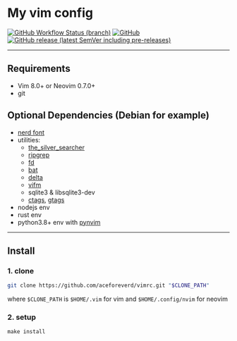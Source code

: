 # My vim config

[![GitHub Workflow Status (branch)](https://img.shields.io/github/workflow/status/aceforeverd/vimrc/CI/master?style=flat-square)](https://github.com/aceforeverd/vimrc/actions/workflows/ci.yml)
[![GitHub](https://img.shields.io/github/license/aceforeverd/vimrc?style=flat-square)](https://github.com/aceforeverd/vimrc/blob/master/LICENSE)
[![GitHub release (latest SemVer including pre-releases)](https://img.shields.io/github/v/release/aceforeverd/vimrc?include_prereleases&style=flat-square)](https://github.com/aceforeverd/vimrc/releases)

---

## Requirements

+ Vim 8.0+ or Neovim 0.7.0+
+ git

## Optional Dependencies (Debian for example)

+ [nerd font](https://github.com/ryanoasis/nerd-fonts)
+ utilities:
  - [the_silver_searcher](https://github.com/ggreer/the_silver_searcher)
  - [ripgrep](https://github.com/BurntSushi/ripgrep)
  - [fd](https://github.com/sharkdp/fd)
  - [bat](https://github.com/sharkdp/bat)
  - [delta](https://github.com/dandavison/delta)
  - [vifm](https://vifm.info/)
  - sqlite3 & libsqlite3-dev
  - [ctags](https://github.com/universal-ctags/ctags), [gtags](https://www.gnu.org/software/global/)
+ nodejs env
+ rust env
+ python3.8+ env with [pynvim](https://github.com/neovim/pynvim)

---

## Install

### 1. clone

```bash
git clone https://github.com/aceforeverd/vimrc.git "$CLONE_PATH"
```

where `$CLONE_PATH` is `$HOME/.vim` for vim and `$HOME/.config/nvim` for neovim

### 2. setup

`make install`
